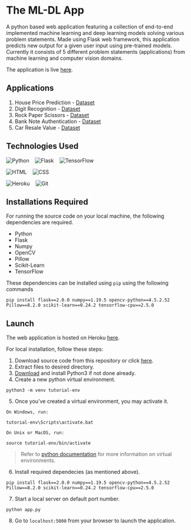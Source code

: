# The ML-DL App

A python based web application featuring a collection of end-to-end implemented machine learning and deep learning models solving various problem statements. Made using Flask web framework, this application predicts new output for a given user input using pre-trained models. Currently it consists of 5 different problem statements (applications) from machine learning and computer vision domains.

The application is live [here](https://the-ml-dl-app.herokuapp.com/).

## Applications
1. House Price Prediction - [Dataset](https://www.kaggle.com/c/house-prices-advanced-regression-techniques)
2. Digit Recognition - [Dataset](https://www.kaggle.com/scolianni/mnistasjpg)
3. Rock Paper Scissors - [Dataset](https://laurencemoroney.com/datasets.html)
4. Bank Note Authentication - [Dataset](https://www.kaggle.com/ritesaluja/bank-note-authentication-uci-data)
5. Car Resale Value - [Dataset](https://www.kaggle.com/nehalbirla/vehicle-dataset-from-cardekho)

## Technologies Used
![Python](https://img.shields.io/badge/-Python-FFFFFF?style=flat&logo=python&logoColor=3776AB)&nbsp;&nbsp;&nbsp;
![Flask](https://img.shields.io/badge/-Flask-FFFFFF?style=flat&logo=flask&logoColor=000000)&nbsp;&nbsp;&nbsp;
![TensorFlow](https://img.shields.io/badge/-TensorFlow-FFFFFF?style=flat&logo=tensorflow&logoColor=FF6F00)  

![HTML](https://img.shields.io/badge/-HTML-FFFFFF?style=flat&logo=HTML5)&nbsp;&nbsp;&nbsp;
![CSS](https://img.shields.io/badge/-CSS-FFFFFF?style=flat&logo=CSS3&logoColor=1572B6) 

![Heroku](https://img.shields.io/badge/-Heroku-FFFFFF?style=flat&logo=heroku&logoColor=430098)&nbsp;&nbsp;&nbsp;
![Git](https://img.shields.io/badge/-Git-FFFFFF?style=flat&logo=git&logoColor=F05032)

## Installations Required
For running the source code on your local machine, the following dependencies are required.
- Python
- Flask
- Numpy
- OpenCV
- Pillow
- Scikit-Learn
- TensorFlow

These dependencies can be installed using `pip` using the following commands
```
pip install flask==2.0.0 numpy==1.19.5 opencv-python==4.5.2.52 Pillow==8.2.0 scikit-learn==0.24.2 tensorflow-cpu==2.5.0
```

## Launch
The web application is hosted on Heroku [here](https://the-ml-dl-app.herokuapp.com/).

For local installation, follow these steps:
1. Download source code from this repository or click [here](https://github.com/rishabh1323/The-ML-DL-App/archive/refs/heads/main.zip).
2. Extract files to desired directory.
3. [Download](https://www.python.org/downloads/) and install Python3 if not done already.
4. Create a new python virtual environment.
```
python3 -m venv tutorial-env
```
5. Once you’ve created a virtual environment, you may activate it.  

`On Windows, run:`
```
tutorial-env\Scripts\activate.bat
```
`On Unix or MacOS, run:`
```
source tutorial-env/bin/activate
```
> Refer to [python documentation](https://docs.python.org/3/tutorial/venv.html) for more information on virtual environments.  
6. Install required dependecies (as mentioned above).
```
pip install flask==2.0.0 numpy==1.19.5 opencv-python==4.5.2.52 Pillow==8.2.0 scikit-learn==0.24.2 tensorflow-cpu==2.5.0
```
7. Start a local server on default port number.
```
python app.py
```
8. Go to `localhost:5000` from your browser to launch the application.